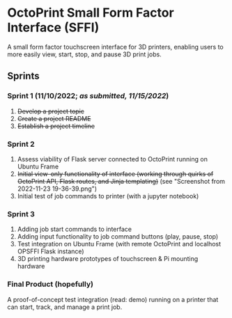 # OctoPrint Small Form Factor Interface (SFFI)
A small form factor touchscreen interface for 3D printers, enabling users to more easily view, start, stop, and pause 3D print jobs.

## Sprints

### Sprint 1 (11/10/2022; <em>as submitted, 11/15/2022</em>)
1. ~~Develop a project topic~~
2. ~~Create a project README~~
3. ~~Establish a project timeline~~

### Sprint 2
1. Assess viability of Flask server connected to OctoPrint running on Ubuntu Frame
2. ~~Initial view-only functionality of interface (working through quirks of OctoPrint API, Flask routes, and Jinja templating)~~ (see "Screenshot from 2022-11-23 19-36-39.png")
3. Initial test of job commands to printer (with a jupyter notebook)

### Sprint 3
1. Adding job start commands to interface
2. Adding input functionality to job command buttons (play, pause, stop)
3. Test integration on Ubuntu Frame (with remote OctoPrint and localhost OPSFFI Flask instance)
4. 3D printing hardware prototypes of touchscreen & Pi mounting hardware

### Final Product (hopefully)
A proof-of-concept test integration (read: demo) running on a printer that can start, track, and manage a print job.
